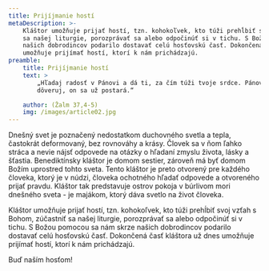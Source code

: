 ```yaml
---
title: Prijíjmanie hostí
metaDescription: >-
    Kláštor umožňuje prijať hostí, tzn. kohokoľvek, kto túži prehĺbiť svoj vzťah s Bohom, zúčastniť
    sa našej liturgie, porozprávať sa alebo odpočinúť si v tichu. S Božou pomocou sa nám skrze
    našich dobrodincov podarilo dostavať celú hosťovskú časť. Dokončená časť kláštora už dnes
    umožňuje prijímať hostí, ktorí k nám prichádzajú.
preamble:
    title: Prijíjmanie hostí
    text: >
        „Hľadaj radosť v Pánovi a dá ti, za čím túži tvoje srdce. Pánovi zver svoje cesty a jemu
        dôveruj, on sa už postará.“

    author: (Žalm 37,4-5)
    img: /images/article02.jpg
---
```


Dnešný svet je poznačený nedostatkom duchovného svetla a tepla, častokrát deformovaný, bez
rovnováhy a krásy. Človek sa v ňom ľahko stráca a nevie nájsť odpovede na otázky o hľadaní zmyslu
života, lásky a šťastia. Benediktínsky kláštor je domom sestier, zároveň má byť domom Božím
uprostred tohto sveta. Tento kláštor je preto otvorený pre každého človeka, ktorý je v núdzi,
človeka ochotného hľadať odpovede a otvoreného prijať pravdu. Kláštor tak predstavuje ostrov
pokoja v búrlivom mori dnešného sveta - je majákom, ktorý dáva svetlo na život človeka.

Kláštor umožňuje prijať hostí, tzn. kohokoľvek, kto túži prehĺbiť svoj vzťah s Bohom, zúčastniť
sa našej liturgie, porozprávať sa alebo odpočinúť si v tichu. S Božou pomocou sa nám skrze našich
dobrodincov podarilo dostavať celú hosťovskú časť. Dokončená časť kláštora už dnes umožňuje
prijímať hostí, ktorí k nám prichádzajú.

Buď naším hosťom!
